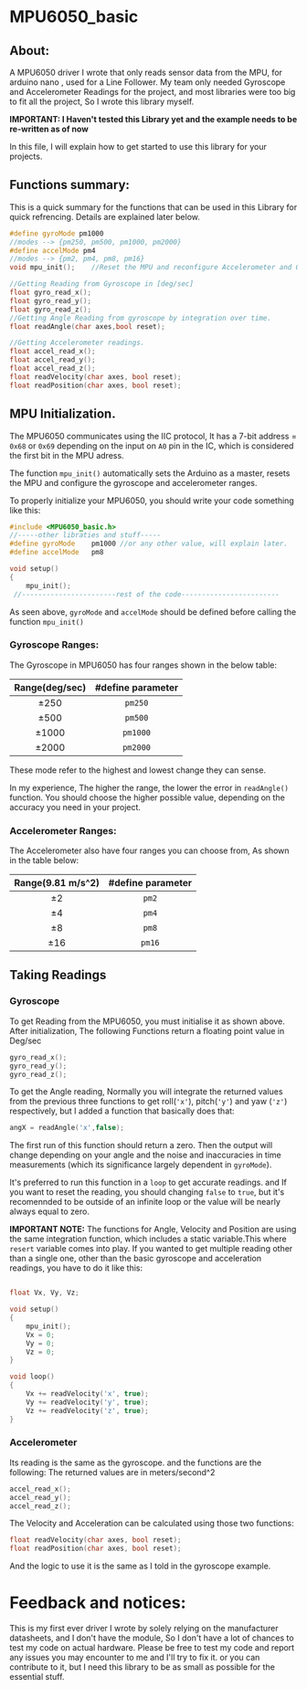 # MPU6050_basic
## About:
A MPU6050 driver I wrote that only reads sensor data from the MPU, for arduino nano , used for a Line Follower. My team only needed Gyroscope and Accelerometer Readings for the project, and most libraries were too big to fit all the project, So I wrote this library myself.

**IMPORTANT: I Haven't tested this Library yet and the example needs to be re-written as of now**

In this file, I will explain how to get started to use this library for your projects.

## Functions summary:

This is a quick summary for the functions that can be used in this Library for quick refrencing. Details are explained later below.

```cpp
#define gyroMode pm1000
//modes --> {pm250, pm500, pm1000, pm2000}
#define accelMode pm4
//modes --> {pm2, pm4, pm8, pm16}
void mpu_init();    //Reset the MPU and reconfigure Accelerometer and Gyroscope Ranges. Must be used after the two lines above.

//Getting Reading from Gyroscope in [deg/sec]
float gyro_read_x();
float gyro_read_y();
float gyro_read_z();
//Getting Angle Reading from gyroscope by integration over time.
float readAngle(char axes,bool reset);

//Getting Accelerometer readings.
float accel_read_x();
float accel_read_y();
float accel_read_z();
float readVelocity(char axes, bool reset);
float readPosition(char axes, bool reset);
```

## MPU Initialization.
The MPU6050 communicates using the IIC protocol, It has a 7-bit address = `0x68` or `0x69` depending on the input on `A0` pin in the IC, which is considered the first bit in the MPU adress.

The function `mpu_init()` automatically sets the Arduino as a master, resets the MPU and configure the gyroscope and accelerometer ranges.

To properly initialize your MPU6050, you should write your code something like this:
```cpp
#include <MPU6050_basic.h>
//-----other libraties and stuff-----
#define gyroMode    pm1000 //or any other value, will explain later.
#define accelMode   pm8

void setup()
{
    mpu_init();
 //-----------------------rest of the code------------------------
```
As seen above, `gyroMode` and `accelMode` should be defined before calling the function `mpu_init()`

### Gyroscope Ranges:
The Gyroscope in MPU6050 has four ranges shown in the below table:

|Range(deg/sec)|#define parameter|
|:-----:|:-----:|
|±250|`pm250`|
|±500|`pm500`|
|±1000|`pm1000`|
|±2000|`pm2000`|

These mode refer to the highest and lowest change they can sense.

In my experience, The higher the range, the lower the error in `readAngle()` function. You should choose the higher possible value, depending on the accuracy you need in your project.
### Accelerometer Ranges:

The Accelerometer also have four ranges you can choose from, As shown in the table below:

|Range(9.81 m/s^2)|#define parameter|
|:-----:|:-----:|
|±2|`pm2`|
|±4|`pm4`|
|±8|`pm8`|
|±16|`pm16`|

## Taking Readings
### Gyroscope
To get Reading from the MPU6050, you must initialise it as shown above. 
After initialization, The following Functions return a floating point value in Deg/sec
```cpp
gyro_read_x();
gyro_read_y();
gyro_read_z();
```
To get the Angle reading, Normally you will integrate the returned values from the previous three functions to get roll(`'x'`), pitch(`'y'`) and yaw (`'z'`) respectively, but I added a function that basically does that:
```cpp
angX = readAngle('x',false);
```
The first run of this function should return a zero. Then the output will change depending on your angle and the noise and inaccuracies in time measurements (which its significance largely dependent in `gyroMode`).

It's preferred to run this function in a `loop` to get accurate readings. and If you want to reset the reading, you should changing `false` to `true`, but it's recomennded to be outside of an infinite loop or the value will be nearly always equal to zero.

__**IMPORTANT NOTE:**__
The functions for Angle, Velocity and Position are using the same integration function, which includes a static variable.This where `resert` variable comes into play. 
If you wanted to get multiple reading other than a single one, other than the basic gyroscope and acceleration readings, you have to do it like this:

```cpp

float Vx, Vy, Vz;

void setup()
{
    mpu_init();
    Vx = 0;
    Vy = 0;
    Vz = 0;
}

void loop()
{
    Vx += readVelocity('x', true);
    Vy += readVelocity('y', true);
    Vz += readVelocity('z', true);
}
```


### Accelerometer

Its reading is the same as the gyroscope. and the functions are the following: The returned values are in meters/second^2
```cpp
accel_read_x();
accel_read_y();
accel_read_z();
```

The Velocity and Acceleration can be calculated using those two functions:
```cpp
float readVelocity(char axes, bool reset);
float readPosition(char axes, bool reset);
```
And the logic to use it is the same as I told in the gyroscope example.

# Feedback and notices:
This is my first ever driver I wrote by solely relying on the manufacturer datasheets, and I don't have the module, So I don't have a lot of chances to test my code on actual hardware. Please be free to test my code and report any issues you may encounter to me and I'll try to fix it. or you can contribute to it, but I need this library to be as small as possible for the essential stuff.
